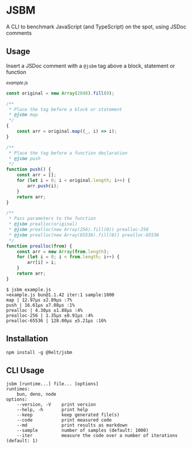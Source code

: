 # JSBM

A CLI to benchmark JavaScript (and TypeScript) on the spot,
using JSDoc comments

## Usage

Insert a JSDoc comment with a `@jsbm` tag above a block,
statement or function

<sub>_example.js_</sub>

```js
const original = new Array(2048).fill(0);

/**
 * Place the tag before a block or statement
 * @jsbm map
 */
{
    const arr = original.map((_, i) => i);
}

/**
 * Place the tag before a function declaration
 * @jsbm push
 */
function push() {
    const arr = [];
    for (let i = 0; i < original.length; i++) {
        arr.push(i);
    }
    return arr;
}

/**
 * Pass parameters to the function
 * @jsbm prealloc(original)
 * @jsbm prealloc(new Array(256).fill(0)) prealloc-256
 * @jsbm prealloc(new Array(65536).fill(0)) prealloc-65536
 */
function prealloc(from) {
    const arr = new Array(from.length);
    for (let i = 0; i < from.length; i++) {
        arr[i] = i;
    }
    return arr;
}
```

```
$ jsbm example.js
>example.js bun@1.1.42 iter:1 sample:1000
map | 12.97μs ±2.89μs :7%
push | 16.61μs ±7.08μs :1%
prealloc | 4.30μs ±1.88μs :4%
prealloc-256 | 1.35μs ±0.91μs :4%
prealloc-65536 | 128.00μs ±5.21μs :16%
```

## Installation

```
npm install -g @9elt/jsbm
```

## CLI Usage

```
jsbm [runtime...] file... [options]
runtimes:
    bun, deno, node
options:
    --version, -V    print version
    --help, -h       print help
    --keep           keep generated file(s)
    --code           print measured code
    --md             print results as markdown
    --sample         number of samples (default: 1000)
    --iter           measure the code over a number of iterations (default: 1)
```
